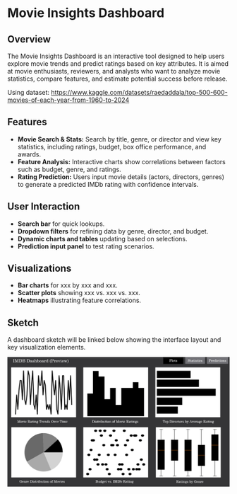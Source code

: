 # **Movie Insights Dashboard**

## **Overview**
The Movie Insights Dashboard is an interactive tool designed to help users explore movie trends and predict ratings based on key attributes. It is aimed at movie enthusiasts, reviewers, and analysts who want to analyze movie statistics, compare features, and estimate potential success before release.

Using dataset: https://www.kaggle.com/datasets/raedaddala/top-500-600-movies-of-each-year-from-1960-to-2024

## **Features**
- **Movie Search & Stats:** Search by title, genre, or director and view key statistics, including ratings, budget, box office performance, and awards.
- **Feature Analysis:** Interactive charts show correlations between factors such as budget, genre, and ratings.
- **Rating Prediction:** Users input movie details (actors, directors, genres) to generate a predicted IMDb rating with confidence intervals.

## **User Interaction**
- **Search bar** for quick lookups.
- **Dropdown filters** for refining data by genre, director, and budget.
- **Dynamic charts and tables** updating based on selections.
- **Prediction input panel** to test rating scenarios.

## **Visualizations**
- **Bar charts** for xxx by xxx and xxx.
- **Scatter plots** showing xxx vs. xxx vs. xxx.
- **Heatmaps** illustrating feature correlations.

## **Sketch**
A dashboard sketch will be linked below showing the interface layout and key visualization elements.

![Dashboard Sketch](img/AppSketch.PNG)

